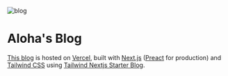 ![blog](https://socialify.git.ci/a1ooha/blog/image?description=1&font=Source%20Code%20Pro&forks=1&issues=1&language=1&logo=https%3A%2F%2Favatars.githubusercontent.com%2Fu%2F13401668&pattern=Circuit%20Board&stargazers=1&theme=Light&name=0)

# Aloha's Blog

[This blog](https://blog-a1oha.vercel.app/) is hosted on [Vercel](https://vercel.com/), built with [Next.js](https://nextjs.org/) ([Preact](https://preactjs.com/) for production) and [Tailwind CSS](https://tailwindcss.com/) using [Tailwind Nextjs Starter Blog](https://github.com/timlrx/tailwind-nextjs-starter-blog).
